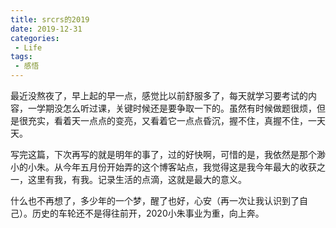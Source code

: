 ```yaml
---
title: srcrs的2019
date: 2019-12-31
categories:
 - Life
tags:
 - 感悟
---
```

最近没熬夜了，早上起的早一点，感觉比以前舒服多了，每天就学习要考试的内容，一学期没怎么听过课，关键时候还是要争取一下的。虽然有时候做题很烦，但是很充实，看着天一点点的变亮，又看着它一点点昏沉，握不住，真握不住，一天天。

写完这篇，下次再写的就是明年的事了，过的好快啊，可惜的是，我依然是那个渺小的小朱。从今年五月份开始弄的这个博客站点，我觉得这是我今年最大的收获之一，这里有我，有我。记录生活的点滴，这就是最大的意义。

什么也不再想了，多少年的一个梦，醒了也好，心安（再一次让我认识到了自己）。历史的车轮还不是得往前开，2020小朱事业为重，向上奔。